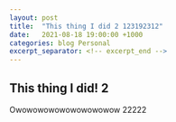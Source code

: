 ```yaml
---
layout: post
title:  "This thing I did 2 123192312"
date:   2021-08-18 19:00:00 +1000
categories: blog Personal
excerpt_separator: <!-- excerpt_end -->
---
```

<h2>This thing I did! 2</h2>

<!-- excerpt_start -->
<p>Owowowowowowowowowow 22222</p>
<!-- excerpt_end -->
